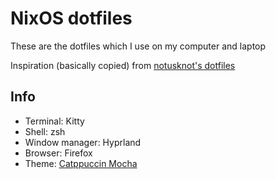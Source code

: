 # NixOS dotfiles

These are the dotfiles which I use on my computer and laptop

Inspiration (basically copied) from [notusknot's dotfiles](https://github.com/notusknot/dotfiles-nix)

## Info
- Terminal: Kitty
- Shell: zsh
- Window manager: Hyprland
- Browser: Firefox
- Theme: [Catppuccin Mocha](https://github.com/catppuccin)
